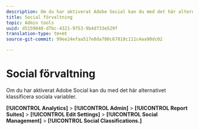 ```yaml
---
description: Om du har aktiverat Adobe Social kan du med det här alternativet klassificera sociala variabler.
title: Social förvaltning
topic: Admin tools
uuid: d5159048-d7bc-4321-9753-9b4d733e529f
translation-type: tm+mt
source-git-commit: 99ee24efaa517e8da700c67818c111c4aa90dc02

---
```



# Social förvaltning

Om du har aktiverat Adobe Social kan du med det här alternativet klassificera sociala variabler.

**[!UICONTROL Analytics]** > **[!UICONTROL Admin]** > **[!UICONTROL Report Suites]** > **[!UICONTROL Edit Settings]** > **[!UICONTROL Social Management]** > **[!UICONTROL Social Classifications.]**

<!--Meike, link to social user guide?-->
